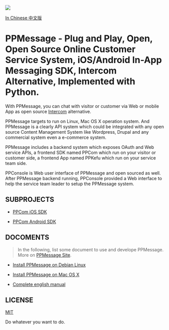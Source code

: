 
<!-- Customer             |  Service -->
<!-- :-------------------------:|:-------------------------: -->
<!-- ![](ppmessage/doc/ppcom.gif)  | ![](ppmessage/doc/ppkefu.gif) -->

![](ppmessage/doc/ppkefu-ppcom.gif)

[In Chinese 中文版](ppmessage/doc/zh-cn/README.md)

# PPMessage - Plug and Play, Open, Open Source Online Customer Service System, iOS/Android In-App Messaging SDK, Intercom Alternative, Implemented with Python. 

With PPMessage, you can chat with visitor or customer via Web or mobile App as open source [Intercom](http://intercom.io) alternative.

PPMessage targets to run on Linux, Mac OS X operation system. And PPMessage is a clearly API system which could be integrated with any open source Content Management System like Wordpress, Drupal and any commercial system even a e-commerce system.

PPMessage includes a backend system which exposes OAuth and Web service APIs, a frontend SDK named PPCom which run on your visitor or customer side, a frontend App named PPKefu which run on your service team side.

PPConsole is Web user interface of PPMessage and open sourced as well. After PPMessage backend running, PPConsole provided a Web interface to help the service team leader to setup the PPMessage system. 


## SUBPROJECTS

* [PPCom iOS SDK](https://github.com/PPMESSAGE/ppcom-ios-sdk)

* [PPCom Android SDK](https://github.com/PPMESSAGE/ppcom-android-sdk)



## DOCOMENTS

> In the following, list some document to use and develope PPMessage. More on [PPMessage Site](https://ppmessage.com).

* [Install PPMessage on Debian Linux](/ppmessage/doc/en-us/install-ppmessage-on-debian.md)

* [Install PPMessage on Mac OS X](/ppmessage/doc/en-us/install-ppmessage-on-mac-os-x.md)

* [Complete english manual](https://ppmessage.gitbooks.io/ppbook-en/content/)


## LICENSE 

[MIT](LICENSE.md)

Do whatever you want to do.

